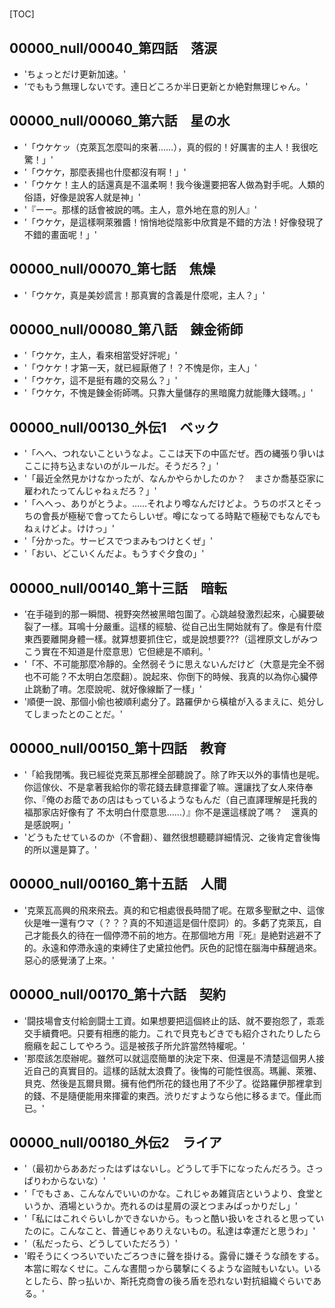 # 

[TOC]

## 00000_null/00040_第四話　落涙

- 'ちょっとだけ更新加速。'
- 'でももう無理しないです。連日どころか半日更新とか絶對無理じゃん。'


## 00000_null/00060_第六話　星の水

- '「ウケケッ（克萊瓦怎麼叫的來著……），真的假的！好厲害的主人！我很吃驚！」'
- '「ウケケ，那麼表揚也什麼都沒有啊！」'
- '「ウケケ！主人的話還真是不溫柔啊！我今後還要把客人做為對手呢。人類的俗語，好像是說客人就是神」'
- '『ーー。那樣的話會被說的嗎。主人，意外地在意的別人』'
- '「ウケケ，是這樣啊萊雅醬！悄悄地從陰影中欣賞是不錯的方法！好像發現了不錯的畫面呢！」'


## 00000_null/00070_第七話　焦燥

- '「ウケケ，真是美妙謊言！那真實的含義是什麼呢，主人？」'


## 00000_null/00080_第八話　錬金術師

- '「ウケケ，主人，看來相當受好評呢」'
- '「ウケケ！才第一天，就已經厭倦了！？不愧是你，主人」'
- '「ウケケ，這不是挺有趣的交易么？」'
- '「ウケケ，不愧是錬金術師嗎。只靠大量儲存的黑暗魔力就能賺大錢嗎。」'


## 00000_null/00130_外伝1　ベック

- '「へへ、つれないこというなよ。ここは天下の中區だぜ。西の縄張り爭いはここに持ち込まないのがルールだ。そうだろ？」'
- '「最近全然見かけなかったが、なんかやらかしたのか？　まさか喬基亞家に雇われたってんじゃねぇだろ？」'
- '「へへっ、ありがとうよ。……それより噂なんだけどよ。うちのボスとそっちの會長が極秘で會ってたらしいぜ。噂になってる時點で極秘でもなんでもねぇけどよ。けけっ」'
- '「分かった。サービスでつまみもつけとくぜ」'
- '「おい、どこいくんだよ。もうすぐ夕食の」'


## 00000_null/00140_第十三話　暗転

- '在手碰到的那一瞬間、視野突然被黑暗包圍了。心跳越發激烈起來，心臟要破裂了一樣。耳鳴十分嚴重。這樣的經驗、從自己出生開始就有了。像是有什麼東西要離開身體一樣。就算想要抓住它，或是說想要???（這裡原文しがみつこう實在不知道是什麼意思）它但總是不順利。'
- '「不、不可能那麼冷靜的。全然弱そうに思えないんだけど（大意是完全不弱也不可能？不太明白怎麼翻）。說起來、你倒下的時候、我真的以為你心臟停止跳動了唷。怎麼說呢、就好像線斷了一樣」'
- '順便一說、那個小偷也被順利處分了。路羅伊から橫槍が入るまえに、処分してしまったとのことだ。'


## 00000_null/00150_第十四話　教育

- '「給我閉嘴。我已經從克萊瓦那裡全部聽說了。除了昨天以外的事情也是呢。你這傢伙、不是拿著我給你的零花錢去肆意揮霍了嘛。還讓找了女人來侍奉你、『俺のお蔭であの店はもっているようなもんだ（自己直譯理解是托我的福那家店好像有了 不太明白什麼意思……）』你不是還這樣說了嗎？　還真的是感說啊」'
- 'どうもたせているのか（不會翻）、雖然很想聽聽詳細情況、之後肯定會後悔的所以還是算了。'


## 00000_null/00160_第十五話　人間

- '克萊瓦高興的飛來飛去。真的和它相處很長時間了呢。在眾多聖獸之中、這傢伙是唯一還有ウマ（？？？真的不知道這是個什麼詞）的。多虧了克萊瓦，自己才能長久的待在一個停滯不前的地方。在那個地方用『死』是絶對逃避不了的。永遠和停滯永遠的束縛住了史黛拉他們。灰色的記憶在腦海中蘇醒過來。惡心的感覺湧了上來。'


## 00000_null/00170_第十六話　契約

- '闘技場會支付給劍闘士工資。如果想要把這個終止的話、就不要抱怨了，乖乖交手續費吧。只要有相應的能力。これで貝克もどきでも紹介されたりしたら癇癪を起こしてやろう。這是被孩子所允許當然特權呢。'
- '那麼該怎麼辦呢。雖然可以就這麼簡單的決定下來、但還是不清楚這個男人接近自己的真實目的。這樣的話就太浪費了。後悔的可能性很高。瑪麗、萊雅、貝克、然後是瓦爾貝爾。擁有他們所花的錢也用了不少了。從路羅伊那裡拿到的錢、不是隨便能用來揮霍的東西。渋りだすようなら他に移るまで。僅此而已。'


## 00000_null/00180_外伝2　ライア

- '（最初からああだったはずはないし。どうして手下になったんだろう。さっぱりわからないな）'
- '「でもさぁ、こんなんでいいのかな。これじゃあ雑貨店というより、食堂というか、酒場というか。売れるのは星屑の涙とつまみばっかりだし」'
- '「私にはこれぐらいしかできないから。もっと酷い扱いをされると思っていたのに。こんなこと、普通じゃありえないもの。私達は幸運だと思うわ」'
- '（私だったら、どうしていただろう）'
- '暇そうにくつろいでいたごろつきに聲を掛ける。露骨に嫌そうな顔をする。本當に暇なくせに。こんな晝間っから襲撃にくるような盜賊もいない。いるとしたら、酔っ払いか、斯托克商會の後ろ盾を恐れない對抗組織ぐらいである。'
